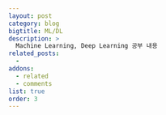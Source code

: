 ```yaml
---
layout: post
category: blog
bigtitle: ML/DL
description: >
  Machine Learning, Deep Learning 공부 내용
related_posts:
  -
addons:
  - related
  - comments
list: true
order: 3
---
```

